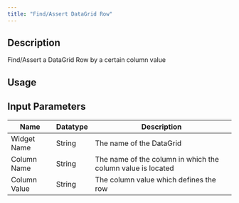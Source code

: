 ```yaml
---
title: "Find/Assert DataGrid Row"
---
```

## Description
Find/Assert a DataGrid Row by a certain column value

## Usage

## Input Parameters
Name | Datatype | Description
---- | --------- | ---------------
Widget Name | String | The name of the DataGrid
Column Name | String | The name of the column in which the column value is located
Column Value | String | The column value which defines the row
